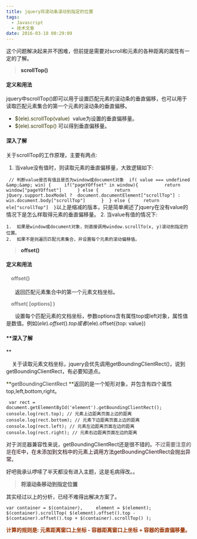 ```yaml
---
title: jquery将滚动条滚动到指定的位置
tags:
  - Javascript
  - 技术文章
date: 2016-03-18 00:29:09
---
```


这个问题解决起来并不困难，但前提是需要对scroll和元素的各种距离的属性有一定的了解。<!--more-->

> <span style="color: #333333;">**scrollTop()**</span>

#### **定义和用法**

jquery中scrollTop()即可以用于设置匹配元素的滚动条的垂直偏移，也可以用于读取匹配元素集合的第一个元素的滚动条的垂直偏移。

*   <span style="color: #333300;">$(ele).scrollTop(value)</span>  value为设置的垂直偏移量。
*   <span style="color: #333300;">$(ele).scrollTop()</span> 可以得到垂直偏移量。

#### **深入了解**

关于scrollTop的工作原理，主要有两点:

1.  当value没有值时，则读取元素的垂直偏移量，大致逻辑如下:

 ` 
// 判断value是否有值且是否为window或document对象 
if( value === undefined &amp;&amp; win) {    
  if("pageYOffset" in window){         
    return window["pageYOffset"]     
  } else {     
    return jQuery.support.boxModel ? 
      document.documentElement["scrollTop"] : win.document.body["scrollTop"]     
  } 
} else {    
  return ele["scrollTop"] 
} `以上是缩减的版本，只是简单阐述了jquery在没有value的情况下是怎么样取得元素的垂直偏移量。
2.  当value有值的情况下:

    1.  如果是window或document对象，则直接调用window.scrollTo(x, y)滚动到指定的位置。
    2.  如果不是则遍历匹配元素集合，并设置每个元素的滚动偏移值。
> <span style="color: #333333; font-weight: bold;">offset()</span>

#### **定义和用法**

#### **<span style="color: #808080;">    offset()</span>**

      返回匹配元素集合中的第一个元素文档坐标。

<span style="color: #808080; font-weight: bold;">    offset( [options] )</span>

      设置每个匹配元素的文档坐标，参数options含有属性top或left对象，属性值是数值。例如$(ele).offset().top或者$(ele).offset({top: value})

#### **深入了解

 **

    关于读取元素文档坐标，jquery会优先调用getBoundingClientRect()，说到getBoundingClientRect，有必要知道点。

<span style="color: #333300;">**<span style="color: #333333;">getBoundingClientRect</span> **</span>返回的是一个矩形对象，并包含有四个属性top,left,bottom,right。

` 
var rect = document.getElementById('element').getBoundingClientRect(); 
console.log(rect.top); // 元素上边距离页面上边的距离 
console.log(rect.bottom); // 元素下边距离页面上边的距离 
console.log(rect.left); // 元素左边距离页面左边的距离 
console.log(rect.right); // 元素右边距离页面左边的距离 
`

对于浏览器兼容性来说，getBoundingClientRect还是很不错的。<span style="color: #473d3f;">不过需要注意的是</span><span style="color: #1f070c;">在IE中，在未添加到文档中的元素上调用方法getBoundingClientRect会抛出异常</span>。

好吧我承认啰嗦了半天都没有进入主题，这是毛病得改。。

> **将滚动条移动到指定位置**

其实经过以上的分析，已经不难得出解决方案了。

`
var container = $(container),
    element = $(element);
$(container).scrollTop( $(element).offset().top - $(container).offset().top + $(container).scrollTop() );
`

**<span style="color: #993300;">计算的规则是: 元素距离窗口上坐标 - 容器距离窗口上坐标 + 容器的垂直偏移量。</span>**